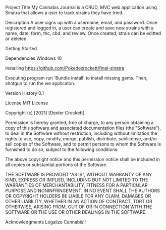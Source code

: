 Project Title
My Cannabis Journal is a CRUD, MVC web application using Sinatra that allows a user to track strains they have tried. 

Description
A user signs up with a username, email, and password. Once registered and logged in, a user can create and save new strains with a name, date, form, thc, cbd, and review. Once created, strais can be editted or deleted. 

Getting Started

Dependencies
 Windows 10

Installing
https://github.com/Pokedexrockett/final-sinatra

Executing program
run 'Bundle install' to install missing gems. Then, shotgun to run the we applicaton. 

Version History
0.1

License
MIT License

Copyright (c) [2021] [Dexter Crockett]

Permission is hereby granted, free of charge, to any person obtaining a copy
of this software and associated documentation files (the "Software"), to deal
in the Software without restriction, including without limitation the rights
to use, copy, modify, merge, publish, distribute, sublicense, and/or sell
copies of the Software, and to permit persons to whom the Software is
furnished to do so, subject to the following conditions:

The above copyright notice and this permission notice shall be included in all
copies or substantial portions of the Software.

THE SOFTWARE IS PROVIDED "AS IS", WITHOUT WARRANTY OF ANY KIND, EXPRESS OR
IMPLIED, INCLUDING BUT NOT LIMITED TO THE WARRANTIES OF MERCHANTABILITY,
FITNESS FOR A PARTICULAR PURPOSE AND NONINFRINGEMENT. IN NO EVENT SHALL THE
AUTHORS OR COPYRIGHT HOLDERS BE LIABLE FOR ANY CLAIM, DAMAGES OR OTHER
LIABILITY, WHETHER IN AN ACTION OF CONTRACT, TORT OR OTHERWISE, ARISING FROM,
OUT OF OR IN CONNECTION WITH THE SOFTWARE OR THE USE OR OTHER DEALINGS IN THE
SOFTWARE.

Acknowledgments
Legalize Cannabis!!

